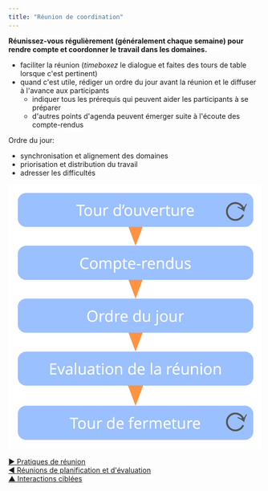 ```yaml
---
title: "Réunion de coordination"
---
```



<summary>
<strong>Réunissez-vous régulièrement (généralement chaque semaine) pour rendre compte et coordonner le travail dans les domaines.</strong>
</summary>

- faciliter la réunion (<dfn data-info="Timebox (bloc de temps): Une période de temps fixée pour se concentrer sur une activité particulière (qui ne sera pas nécessairement terminée à la fin du temps limite).">timeboxez</dfn> le dialogue et faites des tours de table lorsque c'est pertinent)
- quand c'est utile, rédiger un ordre du jour avant la réunion et le diffuser à l'avance aux participants 
    - indiquer tous les prérequis qui peuvent aider les participants à se préparer
    - d'autres points d'agenda peuvent émerger suite à l'écoute des compte-rendus

Ordre du jour:

- synchronisation et alignement des domaines
- priorisation et distribution du travail
- adresser les difficultés

![Phases d'une réunion de coordination](img/meetings/coordination-meeting.png)

[&#9654; Pratiques de réunion](meeting-practices.html)<br/>[&#9664; Réunions de planification et d'évaluation](planning-and-review-meetings.html)<br/>[&#9650; Interactions ciblées](focused-interactions.html)

